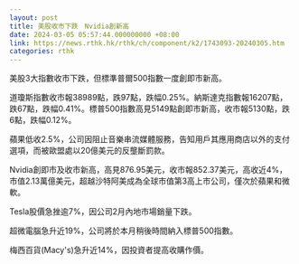 ```yaml
---
layout: post
title: 美股收市下跌　Nvidia創新高
date: 2024-03-05 05:57:44.000000000 +08:00
link: https://news.rthk.hk/rthk/ch/component/k2/1743093-20240305.htm
categories: rthk
---
```


美股3大指數收市下跌，但標準普爾500指數一度創即市新高。

道瓊斯指數收市報38989點，跌97點，跌幅0.25%。納斯達克指數報16207點，跌67點，跌幅0.41%。標普500指數高見5149點創即市新高，收市報5130點，跌6點，跌幅0.12%。

蘋果低收2.5%，公司因阻止音樂串流媒體服務，告知用戶其應用商店以外的支付選項，而被歐盟處以20億美元的反壟斷罰款。

Nvidia創即市及收市新高，高見876.95美元，收市報852.37美元，高收近4%，市值2.13萬億美元，超越沙特阿美成為全球市值第3高上市公司，僅次於蘋果和微軟。

Tesla股價急挫逾7%，因公司2月內地市場銷量下跌。

超微電腦急升近19%，公司將於本月稍後時間納入標普500指數。

梅西百貨(Macy's)急升近14%，因投資者提高收購作價。
